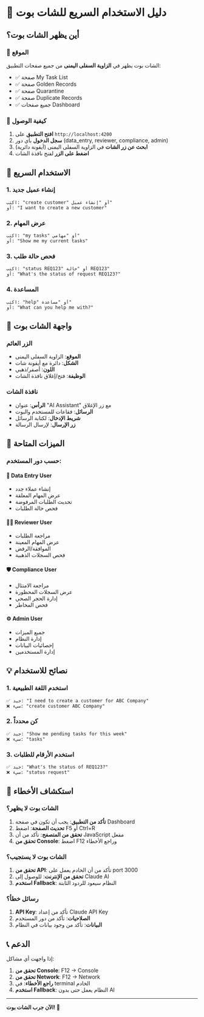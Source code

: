 # 🤖 دليل الاستخدام السريع للشات بوت

## أين يظهر الشات بوت؟

### 📍 الموقع
الشات بوت يظهر في **الزاوية السفلى اليمنى** من جميع صفحات التطبيق:
- ✅ صفحة My Task List
- ✅ صفحة Golden Records  
- ✅ صفحة Quarantine
- ✅ صفحة Duplicate Records
- ✅ جميع صفحات Dashboard

### 🎯 كيفية الوصول
1. **افتح التطبيق** على `http://localhost:4200`
2. **سجل الدخول** بأي دور (data_entry, reviewer, compliance, admin)
3. **ابحث عن زر الشات** في الزاوية السفلى اليمنى (أيقونة دائرية)
4. **اضغط على الزر** لفتح نافذة الشات

## 🚀 الاستخدام السريع

### 1. **إنشاء عميل جديد**
```
اكتب: "create customer" أو "إنشاء عميل"
أو: "I want to create a new customer"
```

### 2. **عرض المهام**
```
اكتب: "my tasks" أو "مهامي"
أو: "Show me my current tasks"
```

### 3. **فحص حالة طلب**
```
اكتب: "status REQ123" أو "حالة REQ123"
أو: "What's the status of request REQ123?"
```

### 4. **المساعدة**
```
اكتب: "help" أو "مساعدة"
أو: "What can you help me with?"
```

## 🎨 واجهة الشات بوت

### الزر العائم
- **الموقع**: الزاوية السفلى اليمنى
- **الشكل**: دائرة مع أيقونة شات
- **اللون**: أصفر/ذهبي
- **الوظيفة**: فتح/إغلاق نافذة الشات

### نافذة الشات
- **الرأس**: عنوان "AI Assistant" مع زر الإغلاق
- **الرسائل**: فقاعات للمستخدم والبوت
- **شريط الإدخال**: لكتابة الرسائل
- **زر الإرسال**: لإرسال الرسالة

## 🔧 الميزات المتاحة

### حسب دور المستخدم:

#### 👤 **Data Entry User**
- إنشاء عملاء جدد
- عرض المهام المعلقة
- تحديث الطلبات المرفوضة
- فحص حالة الطلبات

#### 👨‍💼 **Reviewer User**  
- مراجعة الطلبات
- عرض المهام المعينة
- الموافقة/الرفض
- فحص السجلات الذهبية

#### 🛡️ **Compliance User**
- مراجعة الامتثال
- عرض السجلات المحظورة
- إدارة الحجر الصحي
- فحص المخاطر

#### ⚙️ **Admin User**
- جميع الميزات
- إدارة النظام
- إحصائيات البيانات
- إدارة المستخدمين

## 💡 نصائح للاستخدام

### 1. **استخدم اللغة الطبيعية**
```
✅ جيد: "I need to create a customer for ABC Company"
❌ سيء: "create customer ABC Company"
```

### 2. **كن محدداً**
```
✅ جيد: "Show me pending tasks for this week"
❌ سيء: "tasks"
```

### 3. **استخدم الأرقام للطلبات**
```
✅ جيد: "What's the status of REQ123?"
❌ سيء: "status request"
```

## 🚨 استكشاف الأخطاء

### الشات بوت لا يظهر؟
1. **تأكد من التطبيق**: يجب أن تكون في صفحة Dashboard
2. **تحديث الصفحة**: اضغط F5 أو Ctrl+R
3. **تحقق من المتصفح**: تأكد من أن JavaScript مفعل
4. **تحقق من Console**: اضغط F12 وراجع الأخطاء

### الشات بوت لا يستجيب؟
1. **تحقق من API**: تأكد من أن الخادم يعمل على port 3000
2. **تحقق من الإنترنت**: للوصول إلى Claude AI
3. **استخدم Fallback**: النظام سيعود للردود الثابتة

### رسائل خطأ؟
1. **API Key**: تأكد من إعداد Claude API Key
2. **الصلاحيات**: تأكد من دور المستخدم
3. **البيانات**: تأكد من وجود بيانات في النظام

## 📞 الدعم

إذا واجهت أي مشاكل:
1. **تحقق من Console**: F12 → Console
2. **تحقق من Network**: F12 → Network
3. **راجع الأخطاء**: في terminal الخادم
4. **استخدم Fallback**: النظام يعمل حتى بدون AI

---

**الآن جرب الشات بوت! 🎉**


